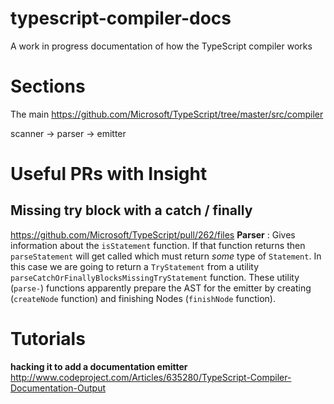 typescript-compiler-docs
========================

A work in progress documentation of how the TypeScript compiler works 

# Sections 
The main https://github.com/Microsoft/TypeScript/tree/master/src/compiler

scanner -> parser -> emitter 

# Useful PRs with Insight
## Missing try block with a catch / finally 
https://github.com/Microsoft/TypeScript/pull/262/files
**Parser** : Gives information about the `isStatement` function. If that function returns then `parseStatement` will get called which must return *some* type of `Statement`. In this case we are going to return a `TryStatement` from a utility `parseCatchOrFinallyBlocksMissingTryStatement` function. These utility (`parse-`) functions apparently prepare the AST for the emitter by creating (`createNode` function) and finishing Nodes (`finishNode` function).

# Tutorials 
**hacking it to add a documentation emitter** http://www.codeproject.com/Articles/635280/TypeScript-Compiler-Documentation-Output 
